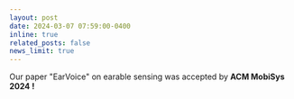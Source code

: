 ```yaml
---
layout: post
date: 2024-03-07 07:59:00-0400
inline: true
related_posts: false
news_limit: true
---
```


Our paper "EarVoice" on earable sensing was accepted by <strong>ACM MobiSys 2024 !</strong>

